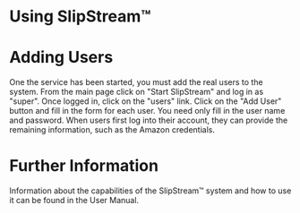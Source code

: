 Using SlipStream™
=================

Adding Users
============

One the service has been started, you must add the real users to the
system. From the main page click on "Start SlipStream" and log in as
"super". Once logged in, click on the "users" link. Click on the "Add
User" button and fill in the form for each user. You need only fill in
the user name and password. When users first log into their account,
they can provide the remaining information, such as the Amazon
credentials.

Further Information
===================

Information about the capabilities of the SlipStream™ system and how to
use it can be found in the User Manual.

